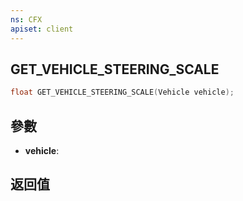 ```yaml
---
ns: CFX
apiset: client
---
```

## GET_VEHICLE_STEERING_SCALE

```c
float GET_VEHICLE_STEERING_SCALE(Vehicle vehicle);
```


## 參數
* **vehicle**: 

## 返回值
